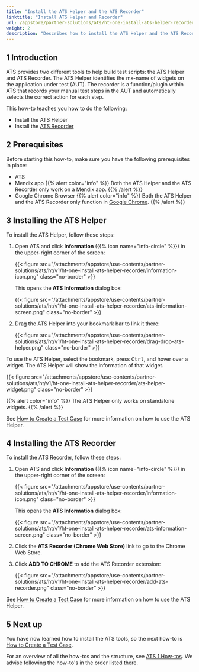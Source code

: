 ```yaml
---
title: "Install the ATS Helper and the ATS Recorder"
linktitle: "Install ATS Helper and Recorder"
url: /appstore/partner-solutions/ats/ht-one-install-ats-helper-recorder/
weight: 2
description: "Describes how to install the ATS Helper and the ATS Recorder tool."
---
```


## 1 Introduction

ATS provides two different tools to help build test scripts: the ATS Helper and ATS Recorder. The ATS Helper identifies the mx-name of widgets on the application under test (AUT). The recorder is a function/plugin within ATS that records your manual test steps in the AUT and automatically selects the correct action for each step.

This how-to teaches you how to do the following:

* Install the ATS Helper
* Install the [ATS Recorder](/appstore/partner-solutions/ats/rg-one-recorder/)

## 2 Prerequisites

Before starting this how-to, make sure you have the following prerequisites in place:

* ATS
* Mendix app
{{% alert color="info" %}}
Both the ATS Helper and the ATS Recorder only work on a Mendix app.
{{% /alert %}}
* Google Chrome Browser
{{% alert color="info" %}}
Both the ATS Helper and the ATS Recorder only function in [Google Chrome](https://www.google.com/chrome/browser/).
{{% /alert %}}

## 3 Installing the ATS Helper

To install the ATS Helper, follow these steps:

1. Open ATS and click **Information** ({{% icon name="info-circle" %}}) in the upper-right corner of the screen:

    {{< figure src="/attachments/appstore/use-contents/partner-solutions/ats/ht/v1/ht-one-install-ats-helper-recorder/information-icon.png" class="no-border" >}}

    This opens the **ATS Information** dialog box:
   
    {{< figure src="/attachments/appstore/use-contents/partner-solutions/ats/ht/v1/ht-one-install-ats-helper-recorder/ats-information-screen.png" class="no-border" >}}

2. Drag the ATS Helper into your bookmark bar to link it there:

    {{< figure src="/attachments/appstore/use-contents/partner-solutions/ats/ht/v1/ht-one-install-ats-helper-recorder/drag-drop-ats-helper.png" class="no-border" >}}

To use the ATS Helper, select the bookmark, press <kbd>Ctrl</kbd>, and hover over a widget. The ATS Helper will show the information of that widget.

{{< figure src="/attachments/appstore/use-contents/partner-solutions/ats/ht/v1/ht-one-install-ats-helper-recorder/ats-helper-widget.png" class="no-border" >}}

{{% alert color="info" %}}
The ATS Helper only works on standalone widgets.
{{% /alert %}}

See [How to Create a Test Case](/appstore/partner-solutions/ats/ht-one-create-a-test-case/) for more information on how to use the ATS Helper.

## 4 Installing the ATS Recorder

To install the ATS Recorder, follow these steps:

1. Open ATS and click **Information** ({{% icon name="info-circle" %}}) in the upper-right corner of the screen:

    {{< figure src="/attachments/appstore/use-contents/partner-solutions/ats/ht/v1/ht-one-install-ats-helper-recorder/information-icon.png" class="no-border" >}}
    
    This opens the **ATS Information** dialog box:
    
    {{< figure src="/attachments/appstore/use-contents/partner-solutions/ats/ht/v1/ht-one-install-ats-helper-recorder/ats-information-screen.png" class="no-border" >}}

2. Click the **ATS Recorder (Chrome Web Store)** link to go to the Chrome Web Store.
3. Click **ADD TO CHROME** to add the ATS Recorder extension:

    {{< figure src="/attachments/appstore/use-contents/partner-solutions/ats/ht/v1/ht-one-install-ats-helper-recorder/add-ats-recorder.png" class="no-border" >}}

See [How to Create a Test Case](/appstore/partner-solutions/ats/ht-one-create-a-test-case/) for more information on how to use the ATS Helper.

## 5 Next up

You have now learned how to install the ATS tools, so the next how-to is [How to Create a Test Case](/appstore/partner-solutions/ats/ht-one-create-a-test-case/).

For an overview of all the how-tos and the structure, see [ATS 1 How-tos](/appstore/partner-solutions/ats/ht-one/). We advise following the how-to's in the order listed there.
